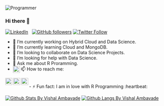 ![Programmer](https://media.giphy.com/media/p4NLw3I4U0idi/giphy.gif)

### Hi there 👋
[![LinkedIn](https://img.shields.io/badge/Linkedin-Vishal%20Ambavade-blue)](https://www.linkedin.com/in/vishal-ambavade-10941812b/)
&nbsp;
[![GitHub followers](https://img.shields.io/github/followers/VishalAmbavade.svg?style=social&label=Follow&maxAge=2592000)](https://github.com/ghimireadarsh?tab=followers)
[![Twitter Follow](https://img.shields.io/twitter/follow/vishal_ambavade.svg?style=social)](https://twitter.com/vishal_ambavade)  


<!--
**VishalAmbavade/VishalAmbavade** is a ✨ _special_ ✨ repository because its `README.md` (this file) appears on your GitHub profile.

Here are some ideas to get you started:-->

- 🔭 I’m currently working on Hybrid Cloud and Data Science.
- 🌱 I’m currently learning Cloud and MongoDB.
- 👯 I’m looking to collaborate on Data Science Projects.
- 🤔 I’m looking for help with Data Science.
- 💬 Ask me about R Proramming.
- 📫 How to reach me:  <a href="https://twitter.com/vishal_ambavade">
  <img align="left" alt="Vishal Ambavade | Twitter" width="22px" src="https://cdn.jsdelivr.net/npm/simple-icons@v3/icons/twitter.svg" />
</a>
<a href="https://www.linkedin.com/in/vishal-ambavade-10941812b">
  <img align="left" alt="Vishal's LinkdeIN" width="22px" src="https://cdn.jsdelivr.net/npm/simple-icons@v3/icons/linkedin.svg" />
</a>
<a href="https://www.instagram.com/_vishal_ambavade/">
  <img align="left" alt="Vishal's Instagram" width="22px" src="https://cdn.jsdelivr.net/npm/simple-icons@v3/icons/instagram.svg" />
</a>
<a href="https://stackoverflow.com/users/9611950/vishal-a">
  <img align="left" alt="Vishal's StackOverflow" width="22px" src="https://img.icons8.com/metro/26/000000/stackoverflow.png"/>
</a>
<br>
- ⚡ Fun fact: I am in love with R Programming :heartbeat:

<!--- 
- 😄 Pronouns: ...-->

[![Github Stats By Vishal Ambavade](https://github-readme-stats.vercel.app/api?username=VishalAmbavade&hide=prs&show_icons=true&title_color=fff&icon_color=79ff97&text_color=9f9f9f&bg_color=151515&count_private=true)]()
[![Github Langs By Vishal Ambavade](https://github-readme-stats.vercel.app/api/top-langs/?username=VishalAmbavade&layout=compact&show_icons=true&title_color=fff&icon_color=79ff97&text_color=9f9f9f&bg_color=151515)]()

